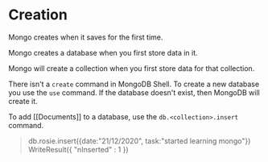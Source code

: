 # Creation

Mongo creates when it saves for the first time.

Mongo creates a database when you first store data in it.

Mongo will create a collection when you first store data for that collection.

There isn't a `create` command in MongoDB Shell. To create a new database you use the `use` command. If the database doesn't exist, then MongoDB will create it. 

To add [[Documents]] to a database, use the `db.<collection>.insert` command. 

> db.rosie.insert({date:"21/12/2020", task:"started learning mongo"})
> WriteResult({ "nInserted" : 1 })

